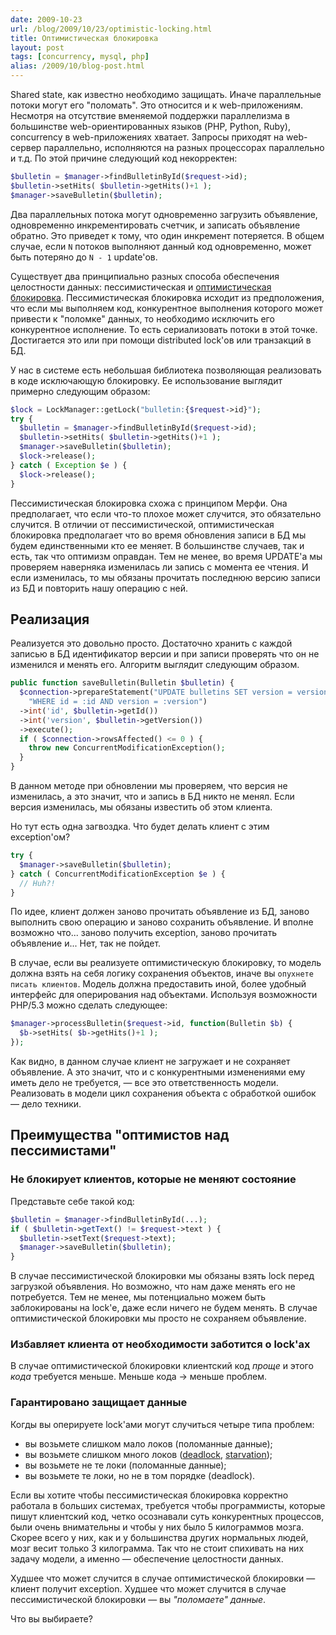```yaml
---
date: 2009-10-23
url: /blog/2009/10/23/optimistic-locking.html
title: Оптимистическая блокировка
layout: post
tags: [concurrency, mysql, php]
alias: /2009/10/blog-post.html
---
```

Shared state, как известно необходимо защищать. Иначе параллельные потоки могут его "поломать". Это относится и к web-приложениям. Несмотря на отсутствие вменяемой поддержки параллелизма в большинстве web-ориентированных языков (PHP, Python, Ruby), concurrency в web-приложениях хватает. Запросы приходят на web-сервер параллельно, исполняются на разных процессорах параллельно и т.д. По этой причине следующий код некорректен:

```php
$bulletin = $manager->findBulletinById($request->id);
$bulletin->setHits( $bulletin->getHits()+1 );
$manager->saveBulletin($bulletin);
```

Два параллельных потока могут одновременно загрузить объявление, одновременно инкрементировать счетчик, и записать объявление обратно. Это приведет к тому, что один инкремент потеряется. В общем случае, если `N` потоков выполняют данный код одновременно, может быть потеряно до `N - 1` update'ов.

Существует два принципиально разных способа обеспечения целостности данных: пессимистическая и [оптимистическая блокировка][ref-optimistic-locking]. Пессимистическая блокировка исходит из предположения, что если мы выполняем код, конкурентное выполнения которого может привести к "поломке" данных, то необходимо исключить его конкурентное исполнение. То есть сериализовать потоки в этой точке. Достигается это или при помощи distributed lock'ов или транзакций в БД.

У нас в системе есть небольшая библиотека позволяющая реализовать в коде исключающую блокировку. Ее использование выглядит примерно следующим образом:

```php
$lock = LockManager::getLock("bulletin:{$request->id}");
try {
  $bulletin = $manager->findBulletinById($request->id);
  $bulletin->setHits( $bulletin->getHits()+1 );
  $manager->saveBulletin($bulletin);
  $lock->release();
} catch ( Exception $e ) {
  $lock->release();
}
```

Пессимистическая блокировка схожа с принципом Мерфи. Она предполагает, что если что-то плохое может случится, это обязательно случится. В отличии от пессимистической, оптимистическая блокировка предполагает что во время обновления записи в БД мы будем единственными кто ее меняет. В большинстве случаев, так и есть, так что оптимизм оправдан. Тем не менее, во время UPDATE'а мы проверяем наверняка изменилась ли запись с момента ее чтения. И если изменилась, то мы обязаны прочитать последнюю версию записи из БД и повторить нашу операцию с ней.

Реализация
----------
Реализуется это довольно просто. Достаточно хранить с каждой записью в БД идентификатор версии и при записи проверять что он не изменился и менять его. Алгоритм выглядит следующим образом.

```php
public function saveBulletin(Bulletin $bulletin) {
  $connection->prepareStatement("UPDATE bulletins SET version = version + 1 ... ".
    "WHERE id = :id AND version = :version")
  ->int('id', $bulletin->getId())
  ->int('version', $bulletin->getVersion())
  ->execute();
  if ( $connection->rowsAffected() <= 0 ) {
    throw new ConcurrentModificationException();
  }
}
```

В данном методе при обновлении мы проверяем, что версия не изменилась, а это значит, что и запись в БД никто не менял. Если версия изменилась, мы обязаны известить об этом клиента.

Но тут есть одна загвоздка. Что будет делать клиент с этим exception'ом?

```php
try {
  $manager->saveBulletin($bulletin);
} catch ( ConcurrentModificationException $e ) {
  // Huh?!
}
```

По идее, клиент должен заново прочитать объявление из БД, заново выполнить свою операцию и заново сохранить объявление. И вполне возможно что... заново получить exception, заново прочитать объявление и... Нет, так не пойдет.

В случае, если вы реализуете оптимистическую блокировку, то модель должна взять на себя логику сохранения объектов, иначе вы `опухнете писать клиентов`. Модель должна предоставить иной, более удобный интерфейс для оперирования над объектами. Используя возможности PHP/5.3 можно сделать следующее:

```php
$manager->processBulletin($request->id, function(Bulletin $b) {
  $b->setHits( $b->getHits()+1 );
});
```

Как видно, в данном случае клиент не загружает и не сохраняет объявление. А это значит, что и с конкурентными изменениями ему иметь дело не требуется, — все это ответственность модели. Реализовать в модели цикл сохранения объекта с обработкой ошибок — дело техники.

## Преимущества "оптимистов над пессимистами"

### Не блокирует клиентов, которые не меняют состояние

Представьте себе такой код:

```php
$bulletin = $manager->findBulletinById(...);
if ( $bulletin->getText() != $request->text ) {
  $bulletin->setText($request->text);
  $manager->saveBulletin($bulletin);
}
```

В случае пессимистической блокировки мы обязаны взять lock перед загрузкой объявления. Но возможно, что нам даже менять его не потребуется. Тем не менее, мы потенциально можем быть заблокированы на lock'е, даже если ничего не будем менять. В случае оптимистической блокировки мы просто не сохраняем объявление.

### Избавляет клиента от необходимости заботится о lock'ах

В случае оптимистической блокировки клиентский код _проще_ и этого _кода_ требуется меньше. Меньше кода → меньше проблем.

### Гарантировано защищает данные

Когды вы оперируете lock'ами могут случиться четыре типа проблем:

* вы возьмете слишком мало локов (поломанные данные);
* вы возьмете слишком много локов ([deadlock][ref-deadlock], [starvation][ref-starvation]);
* вы возьмете не те локи (поломанные данные);
* вы возьмете те локи, но не в том порядке (deadlock).

Если вы хотите чтобы пессимистическая блокировка корректно работала в больших системах, требуется чтобы программисты, которые пишут клиентский код, четко осознавали суть конкурентных процессов, были очень внимательны и чтобы у них было 5 килограммов мозга. Скорее всего у них, как и у большинства других нормальных людей, мозг весит только 3 килограмма. Так что не стоит спихивать на них задачу модели, а именно — обеспечение целостности данных.

Худшее что может случится в случае оптимистической блокировки — клиент получит exception. Худшее что может случится в случае пессимистической блокировки — вы *"поломаете" данные*.

Что вы выбираете?

[ref-optimistic-locking]: http://en.wikipedia.org/wiki/Optimistic_concurrency_control
[ref-deadlock]: http://en.wikipedia.org/wiki/Deadlock
[ref-starvation]: http://en.wikipedia.org/wiki/Resource_starvation
